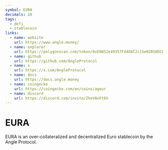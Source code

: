 ```yaml
---
symbol: EURA
decimals: 18
tags:
  - defi
  - stablecoin
links:
  - name: website
    url: https://www.angle.money/
  - name: explorer
    url: https://polygonscan.com/token/0xE0B52e49357Fd4DAf2c15e02058DCE6BC0057db4
  - name: github
    url: https://github.com/AngleProtocol
  - name: x
    url: https://x.com/AngleProtocol
  - name: docs
    url: https://docs.angle.money
  - name: coingecko
    url: https://coingecko.com/en/coins/ageur
  - name: discord
    url: https://discord.com/invite/ZheVAnFt6h
---
```


# EURA

EURA is an over-collateralized and decentralized Euro stablecoin by the Angle Protocol.
